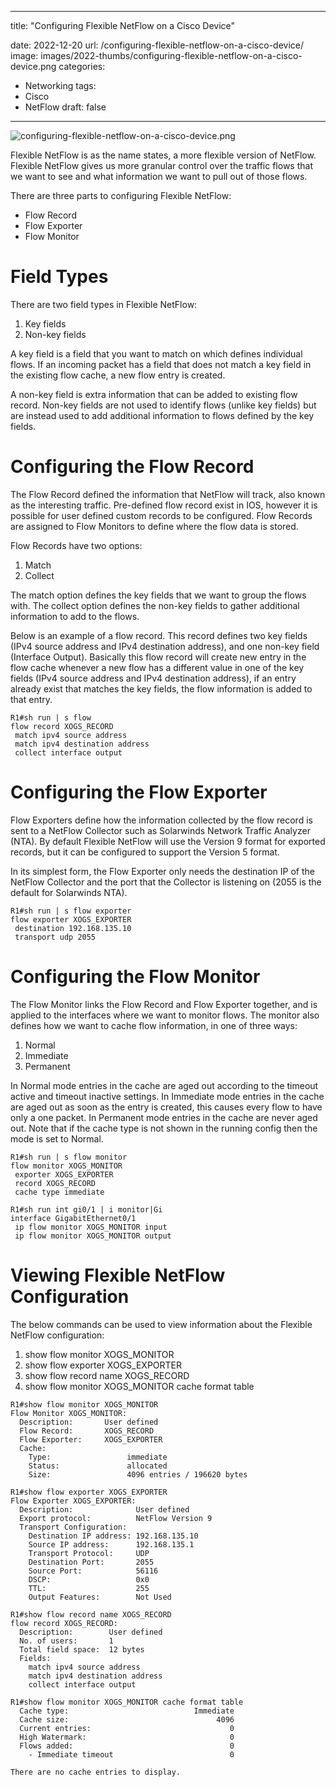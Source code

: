 ---
title: "Configuring Flexible NetFlow on a Cisco Device"

date: 2022-12-20
url: /configuring-flexible-netflow-on-a-cisco-device/
image: images/2022-thumbs/configuring-flexible-netflow-on-a-cisco-device.png
categories:
  - Networking
tags:
  - Cisco
  - NetFlow
draft: false
-----

![configuring-flexible-netflow-on-a-cisco-device.png](/images/2022/configuring-flexible-netflow-on-a-cisco-device.png)

Flexible NetFlow is as the name states, a more flexible version of NetFlow. Flexible NetFlow gives us more granular control over the traffic flows that we want to see and what information we want to pull out of those flows.

There are three parts to configuring Flexible NetFlow:

* Flow Record
* Flow Exporter
* Flow Monitor

# Field Types
There are two field types in Flexible NetFlow:

1. Key fields
2. Non-key fields

A key field is a field that you want to match on which defines individual flows. If an incoming packet has a field that does not match a key field in the existing flow cache, a new flow entry is created.

A non-key field is extra information that can be added to existing flow record. Non-key fields are not used to identify flows (unlike key fields) but are instead used to add additional information to flows defined by the key fields.

# Configuring the Flow Record
The Flow Record defined the information that NetFlow will track, also known as the interesting traffic. Pre-defined flow record exist in IOS, however it is possible for user defined custom records to be configured. Flow Records are assigned to Flow Monitors to define where the flow data is stored.

Flow Records have two options:

1. Match
2. Collect

The match option defines the key fields that we want to group the flows with. The collect option defines the non-key fields to gather additional information to add to the flows.

Below is an example of a flow record. This record defines two key fields (IPv4 source address and IPv4 destination address), and one non-key field (Interface Output). Basically this flow record will create new entry in the flow cache whenever a new flow has a different value in one of the key fields (IPv4 source address and IPv4 destination address), if an entry already exist that matches the key fields, the flow information is added to that entry.

```
R1#sh run | s flow
flow record XOGS_RECORD
 match ipv4 source address
 match ipv4 destination address
 collect interface output
```

# Configuring the Flow Exporter
Flow Exporters define how the information collected by the flow record is sent to a NetFlow Collector such as Solarwinds Network Traffic Analyzer (NTA). By default Flexible NetFlow will use the Version 9 format for exported records, but it can be configured to support the Version 5 format.

In its simplest form, the Flow Exporter only needs the destination IP of the NetFlow Collector and the port that the Collector is listening on (2055 is the default for Solarwinds NTA).
```
R1#sh run | s flow exporter
flow exporter XOGS_EXPORTER
 destination 192.168.135.10
 transport udp 2055
```
# Configuring the Flow Monitor
The Flow Monitor links the Flow Record and Flow Exporter together, and is applied to the interfaces where we want to monitor flows. The monitor also defines how we want to cache flow information, in one of three ways:

1. Normal
2. Immediate
3. Permanent

In Normal mode entries in the cache are aged out according to the timeout active and timeout inactive settings. In Immediate mode entries in the cache are aged out as soon as the entry is created, this causes every flow to have only a one packet. In Permanent mode entries in the cache are never aged out. Note that if the cache type is not shown in the running config then the mode is set to Normal.

```
R1#sh run | s flow monitor
flow monitor XOGS_MONITOR
 exporter XOGS_EXPORTER
 record XOGS_RECORD
 cache type immediate

R1#sh run int gi0/1 | i monitor|Gi
interface GigabitEthernet0/1
 ip flow monitor XOGS_MONITOR input
 ip flow monitor XOGS_MONITOR output
```
# Viewing Flexible NetFlow Configuration
The below commands can be used to view information about the Flexible NetFlow configuration:

1. show flow monitor XOGS_MONITOR
2. show flow exporter XOGS_EXPORTER
3. show flow record name XOGS_RECORD
4. show flow monitor XOGS_MONITOR cache format table

```
R1#show flow monitor XOGS_MONITOR 
Flow Monitor XOGS_MONITOR:
  Description:       User defined
  Flow Record:       XOGS_RECORD
  Flow Exporter:     XOGS_EXPORTER
  Cache:
    Type:                 immediate
    Status:               allocated
    Size:                 4096 entries / 196620 bytes

R1#show flow exporter XOGS_EXPORTER 
Flow Exporter XOGS_EXPORTER:
  Description:              User defined
  Export protocol:          NetFlow Version 9
  Transport Configuration:
    Destination IP address: 192.168.135.10
    Source IP address:      192.168.135.1
    Transport Protocol:     UDP
    Destination Port:       2055
    Source Port:            56116
    DSCP:                   0x0
    TTL:                    255
    Output Features:        Not Used

R1#show flow record name XOGS_RECORD 
flow record XOGS_RECORD:
  Description:        User defined
  No. of users:       1
  Total field space:  12 bytes
  Fields:
    match ipv4 source address
    match ipv4 destination address
    collect interface output

R1#show flow monitor XOGS_MONITOR cache format table 
  Cache type:                            Immediate
  Cache size:                                 4096
  Current entries:                               0
  High Watermark:                                0
  Flows added:                                   0
    - Immediate timeout                          0

There are no cache entries to display.
```
